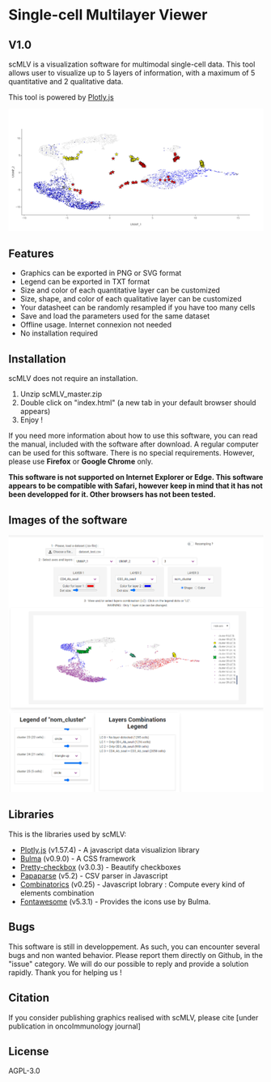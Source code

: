 # Single-cell Multilayer Viewer
## V1.0

scMLV is a visualization software for multimodal single-cell data.
This tool allows user to visualize up to 5 layers of information, with a maximum of 5 quantitative and 2 qualitative data.

This tool is powered by [Plotly.js]

![presentation](https://github.com/MarionPerrier/scMLV/blob/master/images/image.png?raw=true)

## Features

- Graphics can be exported in PNG or SVG format
- Legend can be exported in TXT format
- Size and color of each quantitative layer can be customized
- Size, shape, and color of each qualitative layer can be customized
- Your datasheet can be randomly resampled if you have too many cells
- Save and load the parameters used for the same dataset
- Offline usage. Internet connexion not needed
- No installation required

## Installation

scMLV does not require an installation.

1) Unzip scMLV_master.zip
2) Double click on "index.html" (a new tab in your default browser should appears)
3) Enjoy !

If you need more information about how to use this software, you can read the manual, included with the software after download.
A regular computer can be used for this software. There is no special requirements. However, please use **Firefox** or **Google Chrome** only. 

**This software is not supported on Internet Explorer or Edge. This software appears to be compatible with Safari, however keep in mind that it has not been developped for it. Other browsers has not been tested.**

## Images of the software
![software](https://github.com/MarionPerrier/scMLV/blob/master/images/screenshot.png?raw=true)

## Libraries

This is the libraries used by scMLV:

- [Plotly.js](https://plotly.com/javascript/) (v1.57.4) - A javascript data visualizion library
- [Bulma](https://bulma.io/) (v0.9.0) - A CSS framework
- [Pretty-checkbox](https://lokesh-coder.github.io/pretty-checkbox/) (v3.0.3) - Beautify checkboxes
- [Papaparse](https://www.papaparse.com/) (v5.2) - CSV parser in Javascript
- [Combinatorics](https://github.com/dankogai/js-combinatorics) (v0.25) - Javascript lobrary : Compute every kind of elements combination
- [Fontawesome](https://fontawesome.com/) (v5.3.1) - Provides the icons use by Bulma.

## Bugs
This software is still in developpement. As such, you can encounter several bugs and non wanted behavior. Please report them directly on Github, in the "issue" category. We will do our possible to reply and provide a solution rapidly.
Thank you for helping us !

## Citation
If you consider publishing graphics realised with scMLV, please cite [under publication in oncoImmunology journal]

## License

AGPL-3.0

[//]: # (These are reference links used in the body of this note and get stripped out when the markdown processor does its job. There is no need to format nicely because it shouldn't be seen. Thanks SO - http://stackoverflow.com/questions/4823468/store-comments-in-markdown-syntax)

   [Plotly.js]: <https://plotly.com/javascript/>
